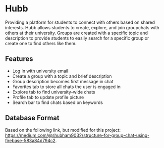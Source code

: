 # Hubb

Providing a platform for students to connect with others based on shared interests. Hubb allows students to create, explore, and join groupchats with others at their university. Groups are created with a specific topic and description to provide students to easily search for a specific group or create one to find others like them.

## Features
- Log In with university email
- Create a group with a topic and brief description
- Group description becomes first message in chat
- Favorites tab to store all chats the user is engaged in
- Explore tab to find university-wide chats
- Profile tab to update profile picture
- Search bar to find chats based on keywords

## Database Format
Based on the following link, but modified for this project: https://medium.com/@shubham9032/structure-for-group-chat-using-firebase-583a84d794c2.
